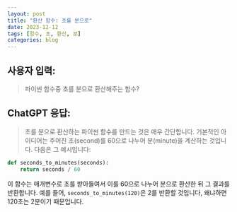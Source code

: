 ```yaml
---
layout: post
title: "환산 함수: 초를 분으로"
date: 2023-12-12
tags: [함수, 초, 환산, 분]
categories: blog
---
```


## 사용자 입력:
> 파이썬 함수중 초를 분으로 환산해주는 함수?

## ChatGPT 응답:
> 초를 분으로 환산하는 파이썬 함수를 만드는 것은 매우 간단합니다. 기본적인 아이디어는 주어진 초(second)를 60으로 나누어 분(minute)을 계산하는 것입니다. 다음은 그 예시입니다:

```python
def seconds_to_minutes(seconds):
    return seconds / 60
```

이 함수는 매개변수로 초를 받아들여서 이를 60으로 나누어 분으로 환산한 뒤 그 결과를 반환합니다. 예를 들어, `seconds_to_minutes(120)`은 2를 반환할 것입니다, 왜냐하면 120초는 2분이기 때문입니다.


